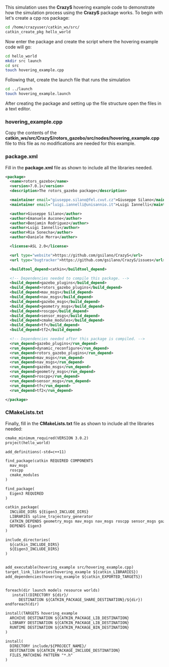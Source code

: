 
This simulation uses the **CrazyS** hovering example code to demonstrate how the simulation process using the **CrazyS** package works. To begin with let's create a cpp ros package:

```bash
cd /home/crazyuser/catkin_ws/src/
catkin_create_pkg hello_world
```

Now enter the package and create the script where the hovering example code will go:

```bash
cd hello_world
mkdir src launch
cd src
touch hovering_example.cpp
```

Following that, create the launch file that runs the simulation

```bash
cd ../launch
touch hovering_example.launch
```

After creating the package and setting up the file structure open the files in a text editor.

### hovering_example.cpp

Copy the contents of the **catkin_ws/src/CrazyS/rotors_gazebo/src/nodes/hovering_example.cpp** file to this file as no modifications are needed for this example.

### package.xml

Fill in the **package.xml** file as shown to include all the libraries needed.

```xml
<package>
  <name>rotors_gazebo</name>
  <version>7.0.1</version>
  <description>The rotors_gazebo package</description>

  <maintainer email="giuseppe.silano@fel.cvut.cz">Giuseppe Silano</maintainer>
  <maintainer email="luigi.iannelli@unisannio.it">Luigi Iannelli</maintainer>

  <author>Giuseppe Silano</author>
  <author>Emanuele Aucone</author>
  <author>Benjamin Rodriguez</author>
  <author>Luigi Iannelli</author>
  <author>Ria Sonecha</author>
  <author>Daniele Morra</author>

  <license>ASL 2.0</license>

  <url type="website">https://github.com/gsilano/CrazyS</url>
  <url type="bugtracker">https://github.com/gsilano/CrazyS/issues</url>

  <buildtool_depend>catkin</buildtool_depend>

  <!-- Dependencies needed to compile this package. -->
  <build_depend>gazebo_plugins</build_depend>
  <build_depend>rotors_gazebo_plugins</build_depend>
  <build_depend>mav_msgs</build_depend>
  <build_depend>nav_msgs</build_depend>
  <build_depend>gazebo_msgs</build_depend>
  <build_depend>geometry_msgs</build_depend>
  <build_depend>roscpp</build_depend>
  <build_depend>sensor_msgs</build_depend>
  <build_depend>cmake_modules</build_depend>
  <build_depend>tf</build_depend>
  <build_depend>tf2</build_depend>

  <!-- Dependencies needed after this package is compiled. -->
  <run_depend>gazebo_plugins</run_depend>
  <run_depend>dynamic_reconfigure</run_depend>
  <run_depend>rotors_gazebo_plugins</run_depend>
  <run_depend>mav_msgs</run_depend>
  <run_depend>nav_msgs</run_depend>
  <run_depend>gazebo_msgs</run_depend>
  <run_depend>geometry_msgs</run_depend>
  <run_depend>roscpp</run_depend>
  <run_depend>sensor_msgs</run_depend>
  <run_depend>tf</run_depend>
  <run_depend>tf2</run_depend>

</package>
```

### CMakeLists.txt

Finally, fill in the **CMakeLists.txt** file as shown to include all the libraries needed:

```xml
cmake_minimum_required(VERSION 3.0.2)
project(hello_world)

add_definitions(-std=c++11)

find_package(catkin REQUIRED COMPONENTS
  mav_msgs
  roscpp
  cmake_modules
)

find_package(
  Eigen3 REQUIRED
)

catkin_package(
  INCLUDE_DIRS ${Eigen3_INCLUDE_DIRS}
  LIBRARIES spline_trajectory_generator
  CATKIN_DEPENDS geometry_msgs mav_msgs nav_msgs roscpp sensor_msgs gazebo_msgs
  DEPENDS Eigen3
)

include_directories(
  ${catkin_INCLUDE_DIRS}
  ${Eigen3_INCLUDE_DIRS}
)


add_executable(hovering_example src/hovering_example.cpp)
target_link_libraries(hovering_example ${catkin_LIBRARIES})
add_dependencies(hovering_example ${catkin_EXPORTED_TARGETS})


foreach(dir launch models resource worlds)
   install(DIRECTORY ${dir}/
      DESTINATION ${CATKIN_PACKAGE_SHARE_DESTINATION}/${dir})
endforeach(dir)

install(TARGETS hovering_example
  ARCHIVE DESTINATION ${CATKIN_PACKAGE_LIB_DESTINATION}
  LIBRARY DESTINATION ${CATKIN_PACKAGE_LIB_DESTINATION}
  RUNTIME DESTINATION ${CATKIN_PACKAGE_BIN_DESTINATION}
)

install(
  DIRECTORY include/${PROJECT_NAME}/
  DESTINATION ${CATKIN_PACKAGE_INCLUDE_DESTINATION}
  FILES_MATCHING PATTERN "*.h"
)
```